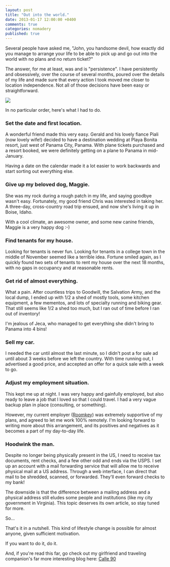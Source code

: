 ```yaml
---
layout: post
title: "Out into the world."
date: 2013-01-17 12:00:00 +0400
comments: true
categories: nomadery
published: true
---
```


Several people have asked me, "John, you handsome devil, how exactly did you manage to arrange your life to be able to pick up and go out into the world with no plans and no return ticket?"

The answer, for me at least, was and is "persistence". I have persistently and obsessively, over the course of several months, poured over the details of my life and made sure that every action I took moved me closer to location independence. Not all of those decisions have been easy or straightforward.

<!-- more -->

[![](http://i.imgur.com/Nm61Nevl.jpg)](http://imgur.com/Nm61Nev)

In no particular order, here's what I had to do.

### Set the date and first location.

A wonderful friend made this very easy. Gerald and his lovely fiance Piali (now lovely wife!) decided to have a destination wedding at Playa Bonita resort, just west of Panama City, Panama. With plane tickets purchased and a resort booked, we were definitely getting on a plane to Panama in mid-January.

Having a date on the calendar made it a lot easier to work backwards and start sorting out everything else.

### Give up my beloved dog, Maggie.

She was my rock during a rough patch in my life, and saying goodbye wasn't easy. Fortunately, my good friend Chris was interested in taking her. A three-day, cross-country road trip ensued, and now she's living it up in Boise, Idaho.

With a cool climate, an awesome owner, and some new canine friends, Maggie is a very happy dog :-)

### Find tenants for my house.

Looking for tenants is never fun. Looking for tenants in a college town in the middle of November seemed like a terrible idea. Fortune smiled again, as I quickly found two sets of tenants to rent my house over the next 18 months, with no gaps in occupancy and at reasonable rents.

### Get rid of almost everything.

What a pain. After countless trips to Goodwill, the Salvation Army, and the local dump, I ended up with 1/2 a shed of mostly tools, some kitchen equipment, a few mementos, and lots of specialty running and biking gear. That still seems like 1/2 a shed too much, but I ran out of time before I ran out of inventory!

I'm jealous of Jeca, who managed to get everything she didn't bring to Panama into 4 bins!

### Sell my car.

I needed the car until almost the last minute, so I didn't post a for sale ad until about 3 weeks before we left the country. With time running out, I advertised a good price, and accepted an offer for a quick sale with a week to go.

### Adjust my employment situation.

This kept me up at night. I was very happy and gainfully employed, but also ready to leave a job that I loved so that I could travel. I had a very vague backup plan in place (consulting, or something).

However, my current employer ([Roomkey](http://www.roomkey.com)) was extremely supportive of my plans, and agreed to let me work 100% remotely. I'm looking forward to writing more about this arrangement, and its positives and negatives as it becomes a part of my day-to-day life.

### Hoodwink the man.

Despite no longer being physically present in the US, I need to receive tax documents, rent checks, and a few other odd and ends via the USPS. I set up an account with a mail forwarding service that will allow me to receive physical mail at a US address. Through a web interface, I can direct that mail to be shredded, scanned, or forwarded. They'll even forward checks to my bank!

The downside is that the difference between a mailing address and a physical address still eludes some people and institutions (like my city government in Virginia). This topic deserves its own article, so stay tuned for more.

So...

That's it in a nutshell. This kind of lifestyle change is possible for almost anyone, given sufficient motivation.

If you want to do it, do it.

And, if you're read this far, go check out my girlfriend and traveling companion's far more interesting blog here: [Calle 90](http://jecaarmstrong.blogspot.com/)